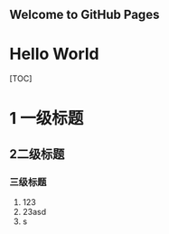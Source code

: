 ## Welcome to GitHub Pages

# Hello World

[TOC]

# 1 一级标题

## 2二级标题

### 三级标题

1. 123
2. 23asd
3. s

